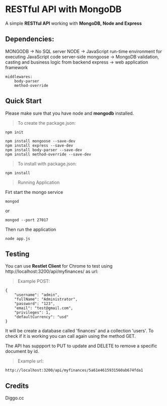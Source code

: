 # RESTful API with MongoDB

A simple **RESTful API** working with **MongoDB, Node and Express**

## Dependencies:
MONGODB -> No SQL server
NODE ->  JavaScript run-time environment for executing JavaScript code server-side
	mongoose -> MongoDB validation, casting and business logic from backend
	express -> web application framework

	middlewares:
		body-parser
		method-override

## Quick Start

Please make sure that you have node and **mongodb** installed.

> To create the package.json:

```shell
npm init
```
```shell
npm install mongoose --save-dev
npm install express --save-dev
npm install body-parser --save-dev
npm install method-override --save-dev
```

> To install with package.json:

```shell
npm install
```
> Running Application

Firt start the mongo service

```shell
mongod
```

or

```shell
mongod --port 27017
```

Then run the application

```shell
node app.js
```

## Testing

You can use **Restlet Client** for Chrome to test using http://localhost:3200/api/myfinances/ as url:

> Example POST:

```shell
{
    "username": "admin",
    "fullName": "Administrator",
    "password": "123",
    "email": "test@gmail.com",
    "privileges": 1,
    "defaultCurrency": "usd"
}
```

It will be create a database called 'finances' and a collection 'users'.
To check if it is working you can call again using the method GET.

The API has suppport to PUT to update and DELETE to remove a specific document by id.

> Example url:

```shell
http://localhost:3200/api/myfinances/5a61e4615931560ab674fda1
```

## Credits

Diggo.cc